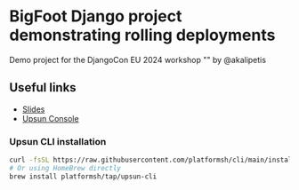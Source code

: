 # BigFoot Django project demonstrating rolling deployments

Demo project for the DjangoCon EU 2024 workshop "" by @akalipetis

## Useful links

* [Slides](https://docs.google.com/presentation/d/14zQtVBJtLkQAso1Hdyzim4GhocUYaENTPz7m604BhIg)
* [Upsun Console](https://console.upsun.com/)

### Upsun CLI installation

```bash
curl -fsSL https://raw.githubusercontent.com/platformsh/cli/main/installer.sh | VENDOR=upsun bash
# Or using HomeBrew directly
brew install platformsh/tap/upsun-cli
```